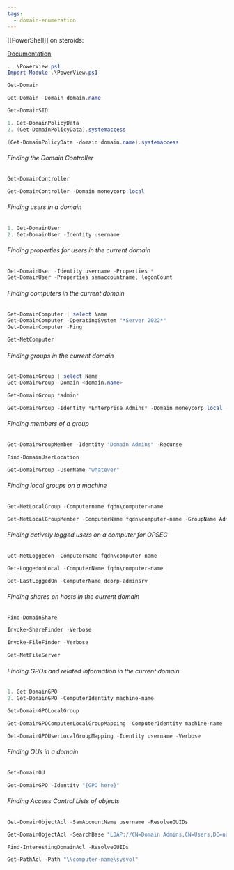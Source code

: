 ```yaml
---
tags:
  - domain-enumeration
---
```

[[PowerShell]] on steroids: 

[Documentation](https://powersploit.readthedocs.io/en/latest/)

```powershell title:"Importing"
. .\PowerView.ps1
Import-Module .\PowerView.ps1
```

```powershell title:"Get the current domain"
Get-Domain
```

```powershell title:"Get object of another domain"
Get-Domain -Domain domain.name
```

```powershell title:"Get domain SID for the current domain"
Get-DomainSID
```

```powershell title:"Get domain policy for the current domain"
1. Get-DomainPolicyData
2. (Get-DomainPolicyData).systemaccess
```

```powershell title:"Get domain policy for another domain"
(Get-DomainPolicyData -domain domain.name).systemaccess
```

###### Finding the Domain Controller

```powershell title:"Get the domain controller for the current domain"
Get-DomainController
```

```powershell title:"Get the domain controller for another domain"
Get-DomainController -Domain moneycorp.local
```

###### Finding users in a domain

```powershell title:"Get the list of users in the current domain"
1. Get-DomainUser
2. Get-DomainUser -Identity username
```

###### Finding properties for users in the current domain

```powershell title:"Get the user and its properties"
Get-DomainUser -Identity username -Properties *
Get-DomainUser -Properties samaccountname, logonCount
```

###### Finding computers in the current domain

```powershell title:"Get a list of computers in the current domain"
Get-DomainComputer | select Name
Get-DomainComputer -OperatingSystem "*Server 2022*"
Get-DomainComputer -Ping
```

```powershell title:"Computers"
Get-NetComputer
```

###### Finding groups in the current domain

```powershell title:"Get all the groups in the current domain"
Get-DomainGroup | select Name
Get-DomainGroup -Domain <domain.name>
```

```powershell title:"Get all groups containing the word "admin" in the group name"
Get-DomainGroup *admin*
```

```powershell title:"Get the SID of the Enterprise Admins group"
Get-DomainGroup -Identity *Enterprise Admins* -Domain moneycorp.local -Properties objectsid
```

###### Finding members of a group

```powershell title:"Get all the members of the Domain Admins group"
Get-DomainGroupMember -Identity "Domain Admins" -Recurse
```

```powershell title:"Look for machines where the current user is a local admin or a Domain Admin"
Find-DomainUserLocation
```

```powershell title:"Get the group membership for a user"
Get-DomainGroup -UserName "whatever"
```

###### Finding local groups on a machine

```powershell title:"Get all the local groups on a machine (needs administrator privileges on non-dc machines)"
Get-NetLocalGroup -Computername fqdn\computer-name
```

```powershell title:"Get members of the local group "Administrators" on a machine (needs administrator privileges on non-dc machines)
Get-NetLocalGroupMember -ComputerName fqdn\computer-name -GroupName Administrators
```

###### Finding actively logged users on a computer for OPSEC

```powershell title:"Get actively logged users on a computer (needs local administrator rights on the target)"
Get-NetLoggedon -ComputerName fqdn\computer-name
```

```powershell title:"Get locally logged users on a computer (needs remote registry enabled on the target - started by-default on server OS)"
Get-LoggedonLocal -ComputerName fqdn\computer-name
```

```powershell title:"Get the last logged user on a computer (needs adminstrative rights and remote registry enabled on the target)"
Get-LastLoggedOn -ComputerName dcorp-adminsrv
```

###### Finding shares on hosts in the current domain

```powershell title:"Find shares on hosts in the current domain"
Find-DomainShare
```

```powershell title:"Find shares on hosts in the current domain (faster)"
Invoke-ShareFinder -Verbose
```

```powershell title:"Find sensitive files on computers in the domain"
Invoke-FileFinder -Verbose
```

```powershell title:"Get all fileservers of the domain"
Get-NetFileServer
```
###### Finding GPOs and related information in the current domain

```powershell title:"Get list of GPOs in the current domain"
1. Get-DomainGPO
2. Get-DomainGPO -ComputerIdentity machine-name
```

```powershell title:"Get GPO(s) which use Restricted Groups or groups.xml for interesting users"
Get-DomainGPOLocalGroup
```

```powershell title:"Get users which are in a local group of a machine using GPO"
Get-DomainGPOComputerLocalGroupMapping -ComputerIdentity machine-name
```

```powershell title:"Get machines where the given user is a member of a specific group"
Get-DomainGPOUserLocalGroupMapping -Identity username -Verbose
```

###### Finding OUs in a domain

```powershell title:"Get OUs in a domain"
Get-DomainOU
```

```powershell title:"Get GPO applied on an OU. Read GPOname from gplink from Get-NetOU"
Get-DomainGPO -Identity "{GPO here}"
```

###### Finding Access Control Lists of objects

```powershell title:"Get the ACLs associated with the specified object"
Get-DomainObjectAcl -SamAccountName username -ResolveGUIDs
```

```powershell title:"Get the ACLs associated with the specified prefix to be used for search"
Get-DomainObjectAcl -SearchBase "LDAP://CN=Domain Admins,CN=Users,DC=namebeforefirstdot,DC=namebeforeseconddot,DC=namebeforeanymoredots" -ResolveGUIDs -Verbose
```

```powershell title:"Search for interesting ACEs"
Find-InterestingDomainAcl -ResolveGUIDs
```

```powershell title:"Get the ACLs associated with the specified path"
Get-PathAcl -Path "\\computer-name\sysvol"
```



